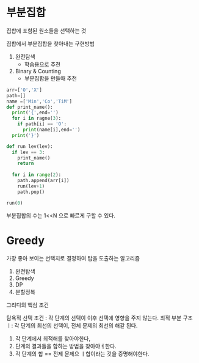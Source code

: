 # 부분집합
집합에 포함된 원소들을 선택하는 것

집합에서 부분집합을 찾아내는 구현방법
1. 완전탐색
   - 학습용으로 추천
2. Binary & Counting
   - 부분집합을 만들때 추천

```python
arr=['O','X']
path=[]
name =['Min','Co','TiM']
def print_name():
  print('{',end='')
  for i in ragne(3):
    if path[i] == 'O':
      print(name[i],end='')
  print('}')

def run lev(lev):
  if lev == 3:
    print_name()
    return
  
  for i in range(2):
    path.append(arr[i])
    run(lev+1)
    path.pop()

run(0)
```
부분집합의 수는 1<<N 으로 빠르게 구할 수 있다.

# Greedy
가장 좋아 보이는 선택지로 결정하여 탑을 도출하는 알고리즘

1. 완전탐색
2. Greedy
3. DP
4. 분할정복

그리디의 핵심 조건

탐욕적 선택 조건 : 각 단계의 선택이 이후 선택에 영향을 주지 않는다.
최적 부분 구조 ㅣ: 각 단계의 최선의 선택이, 전체 문제의 최선의 해갇 된다.

1. 각 단계에서 최적해를 찾아야한다,
2. 단계의 결과들을 합하는 방법을 찾아야ㅕ한다.
3. 각 단계의 합 == 전제 문제으 ㅣ합이라는 것을 증명해야한다.
